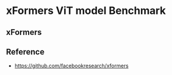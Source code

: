 # xFormers ViT model Benchmark

## xFormers


## Reference
- https://github.com/facebookresearch/xformers
